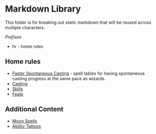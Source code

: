# Markdown Library
This folder is for breaking out static markdown that will be reused across multiple characters.
 
*Prefixes*
* hr - home rules

## Home rules
* [Faster Spontaneous Casting](./hr-spontaneous.md) - spell tables for having spontaneous casting progress at the same pace as wizards.
* [Casting](./hr-casting.md)
* [Skills](./hr-skills.md)
* [Feats](./hr-feats.md)

## Additional Content
* [Moon Spells](./moon-spells.md)
* [Ability Tattoos](./ability-tattoos.md)
